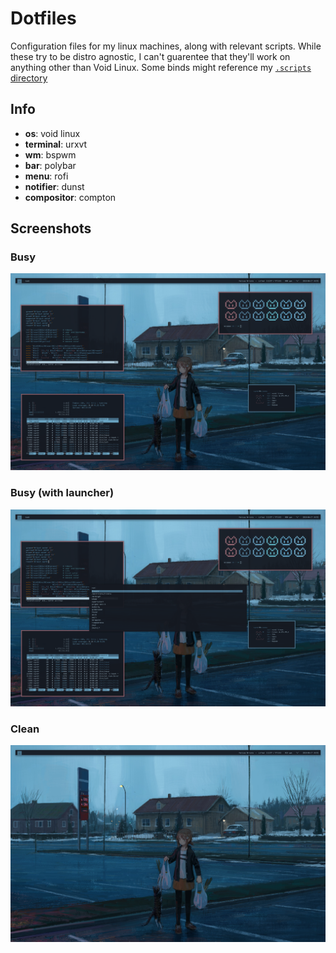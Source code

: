 # Dotfiles
Configuration files for my linux machines, along with relevant scripts. While these try to be distro agnostic, I can't guarentee that they'll work on anything other than Void Linux. Some binds might reference my [`.scripts` directory](https://github.com/cyndrdev/bin/)

## Info
* **os**: void linux
* **terminal**: urxvt
* **wm**: bspwm
* **bar**: polybar
* **menu**: rofi
* **notifier**: dunst
* **compositor**: compton

## Screenshots
### Busy
![Busy screenshot](screenshots/busy.png)

### Busy (with launcher)
![Busy screenshot with launcher](screenshots/busy_rofi.png)

### Clean
![Clean screenshot](screenshots/clean.png)
